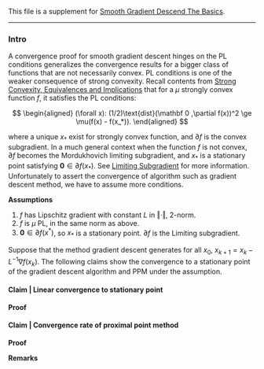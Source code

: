 This file is a supplement for [Smooth Gradient Descend The Basics](AMATH%20516%20Numerical%20Optimizations/Smooth%20Gradient%20Descend%20The%20Basics.md). 


---
### **Intro**

A convergence proof for smooth gradient descent hinges on the PL conditions generalizes the convergence results for a bigger class of functions that are not necessarily convex. 
PL conditions is one of the weaker consequence of strong convexity. 
Recall contents from [Strong Convexity, Equivalences and Implications](AMATH%20516%20Numerical%20Optimizations/Strong%20Convexity,%20Equivalences%20and%20Implications.md) that for a $\mu$ strongly convex function $f$, it satisfies the PL conditions: 

$$
\begin{aligned}
    (\forall x): (1/2)\text{dist}(\mathbf 0 ,\partial f(x))^2
    \ge \mu(f(x) - f(x_*)). 
\end{aligned}
$$

where a unique $x_*$ exist for strongly convex function, and $\partial f$ is the convex subgradient. 
In a much general context when the function $f$ is not convex, $\partial f$ becomes the Mordukhovich limiting subgradient, and $x_*$ is a stationary point satisfying $\mathbf 0 \in \partial f(x_*)$. See [Limiting Subgradient](AMATH%20516%20Numerical%20Optimizations/Limiting%20Subgradient.md) for more information. 
Unfortunately to assert the convergence of algorithm such as gradient descent method, we have to assume more conditions.

**Assumptions**

1. $f$ has Lipschitz gradient with constant $L$ in $\Vert \cdot\Vert$, 2-norm. 
2. $f$ is $\mu$ PL, in the same norm as above. 
3. $\mathbf 0 \in \partial f(x^*)$, so $x_*$ is a stationary point. $\partial f$ is the Limiting subgradient. 

Suppose that the method gradient descent generates for all $x_0$, $x_{k + 1} = x_k - L^{-1} \nabla f(x_k)$. 
The following claims show the convergence to a stationary point of the gradient descent algorithm and PPM under the assumption. 

#### **Claim | Linear convergence to stationary point**





**Proof**

#### **Claim | Convergence rate of proximal point method**




**Proof**


**Remarks**


